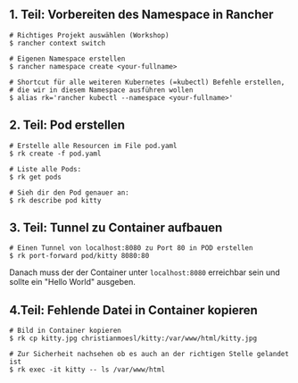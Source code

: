 ## 1. Teil: Vorbereiten des Namespace in Rancher

```
# Richtiges Projekt auswählen (Workshop)
$ rancher context switch

# Eigenen Namespace erstellen
$ rancher namespace create <your-fullname>

# Shortcut für alle weiteren Kubernetes (=kubectl) Befehle erstellen,
# die wir in diesem Namespace ausführen wollen
$ alias rk='rancher kubectl --namespace <your-fullname>'
```

##  2. Teil: Pod erstellen
```
# Erstelle alle Resourcen im File pod.yaml
$ rk create -f pod.yaml

# Liste alle Pods:
$ rk get pods

# Sieh dir den Pod genauer an:
$ rk describe pod kitty
```

## 3. Teil: Tunnel zu Container aufbauen
```
# Einen Tunnel von localhost:8080 zu Port 80 in POD erstellen
$ rk port-forward pod/kitty 8080:80
```
Danach muss der der Container unter `localhost:8080` erreichbar sein und sollte ein "Hello World" ausgeben.

## 4.Teil: Fehlende Datei in Container kopieren
```
# Bild in Container kopieren
$ rk cp kitty.jpg christianmoesl/kitty:/var/www/html/kitty.jpg

# Zur Sicherheit nachsehen ob es auch an der richtigen Stelle gelandet ist
$ rk exec -it kitty -- ls /var/www/html 
```
